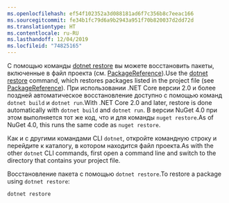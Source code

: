 ```yaml
---
ms.openlocfilehash: ef54f102352a3d088181ad6f7c356b8c7eeac166
ms.sourcegitcommit: fe34b1fc79d6a9b2943a951f70b820037d2dd72d
ms.translationtype: HT
ms.contentlocale: ru-RU
ms.lasthandoff: 12/04/2019
ms.locfileid: "74825165"
---
```

<span data-ttu-id="77c34-101">С помощью команды [dotnet restore](/dotnet/core/tools/dotnet-restore?tabs=netcore2x) вы можете восстановить пакеты, включенные в файл проекта (см. [PackageReference](../../consume-packages/package-references-in-project-files.md)).</span><span class="sxs-lookup"><span data-stu-id="77c34-101">Use the [dotnet restore](/dotnet/core/tools/dotnet-restore?tabs=netcore2x) command, which restores packages listed in the project file (see [PackageReference](../../consume-packages/package-references-in-project-files.md)).</span></span> <span data-ttu-id="77c34-102">При использовании .NET Core версии 2.0 и более поздней автоматическое восстановление доступно с помощью команд `dotnet build` и `dotnet run`.</span><span class="sxs-lookup"><span data-stu-id="77c34-102">With .NET Core 2.0 and later, restore is done automatically with `dotnet build` and `dotnet run`.</span></span> <span data-ttu-id="77c34-103">В версии NuGet 4.0 при этом выполняется тот же код, что и для команды `nuget restore`.</span><span class="sxs-lookup"><span data-stu-id="77c34-103">As of NuGet 4.0, this runs the same code as `nuget restore`.</span></span>

<span data-ttu-id="77c34-104">Как и с другими командами CLI `dotnet`, откройте командную строку и перейдите к каталогу, в котором находится файл проекта.</span><span class="sxs-lookup"><span data-stu-id="77c34-104">As with the other `dotnet` CLI commands, first open a command line and switch to the directory that contains your project file.</span></span>

<span data-ttu-id="77c34-105">Восстановление пакета с помощью `dotnet restore`.</span><span class="sxs-lookup"><span data-stu-id="77c34-105">To restore a package using `dotnet restore`:</span></span>

```dotnetcli
dotnet restore 
```